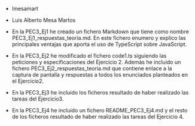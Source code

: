 - lmesamart

- Luis Alberto Mesa Martos

- En la PEC3_Ej1 he creado un fichero Markdown que tiene como nombre PEC3_Ej1_respuestas_teoria.md. En este fichero enumero y explico las principales ventajas que aporta el uso de TypeScript sobre JavaScript.

- En la PEC3_Ej2 he modificado el fichero code1.ts siguiendo las peticiones y especificaciones del Ejercicio 2. Además he incluido un fichero PEC3_Ej2_respuestas_teoria.md que contiene enlace a la captura de pantalla y respuestas a todos los enunciados planteados en el Ejercicio2.

- En la PEC3_Ej3 he incluido los ficheros resultado de haber realizado las tareas del Ejercicio3.

- En la PEC3_Ej4 he incluido un fichero README_PEC3_Ej4.md y el resto de los ficheros resultado de haber realizado las tareas del Ejercicio 4.